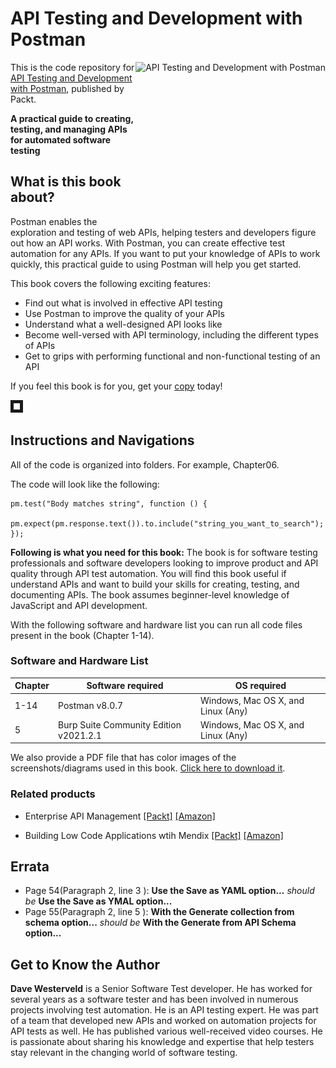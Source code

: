 # API Testing and Development with Postman

<a href="https://www.packtpub.com/product/api-testing-and-development-with-postman/9781800569201"><img src="https://static.packt-cdn.com/products/9781800569201/cover/smaller" alt="API Testing and Development with Postman" height="256px" align="right"></a>

This is the code repository for [API Testing and Development with Postman](https://www.packtpub.com/product/api-testing-and-development-with-postman/9781800569201), published by Packt.

**A practical guide to creating, testing, and managing APIs for automated software testing**

## What is this book about?
Postman enables the exploration and testing of web APIs, helping testers and developers figure out how an API works. With Postman, you can create effective test automation for any APIs. If you want to put your knowledge of APIs to work quickly, this practical guide to using Postman will help you get started.

This book covers the following exciting features: 
* Find out what is involved in effective API testing					
* Use Postman to improve the quality of your APIs
* Understand what a well-designed API looks like
* Become well-versed with API terminology, including the different types of APIs
* Get to grips with performing functional and non-functional testing of an API

If you feel this book is for you, get your [copy](https://www.amazon.com/dp/1800569203) today!

<a href="https://www.packtpub.com/?utm_source=github&utm_medium=banner&utm_campaign=GitHubBanner"><img src="https://raw.githubusercontent.com/PacktPublishing/GitHub/master/GitHub.png" 
alt="https://www.packtpub.com/" border="5" /></a>


## Instructions and Navigations
All of the code is organized into folders. For example, Chapter06.

The code will look like the following:
```
pm.test("Body matches string", function () {
   pm.expect(pm.response.text()).to.include("string_you_want_to_search");
});

```

**Following is what you need for this book:**
The book is for software testing professionals and software developers looking to improve product and API quality through API test automation. You will find this book useful if understand APIs and want to build your skills for creating, testing, and documenting APIs. The book assumes beginner-level knowledge of JavaScript and API development.

With the following software and hardware list you can run all code files present in the book (Chapter 1-14).

### Software and Hardware List

| Chapter  | Software required                   | OS required                        |
| -------- | ------------------------------------| -----------------------------------|
| 1-14        | Postman v8.0.7                     | Windows, Mac OS X, and Linux (Any) |
| 5        | Burp Suite Community Edition v2021.2.1            | Windows, Mac OS X, and Linux (Any) |



We also provide a PDF file that has color images of the screenshots/diagrams used in this book. [Click here to download it](https://static.packt-cdn.com/downloads/9781800569201_ColorImages.pdf).


### Related products <Other books you may enjoy>
* Enterprise API Management [[Packt]](https://www.packtpub.com/product/enterprise-api-management/9781787284432) [[Amazon]](https://www.amazon.in/dp/1787284433)

* Building Low Code Applications wtih Mendix [[Packt]](https://www.packtpub.com/product/building-low-code-applications-with-mendix/9781800201422) [[Amazon]](https://www.amazon.com/dp/1800201427)
   
## Errata 
 * Page 54(Paragraph 2, line 3 ): **Use the Save as YAML option...** _should be_ **Use the Save as YMAL option...**
 * Page 55(Paragraph 2, line 5 ): **With the Generate collection from schema option...**  _should be_ **With the Generate from API Schema option...** 

## Get to Know the Author
**Dave Westerveld**
is a Senior Software Test developer. He has worked for several years as a software tester and has been involved in numerous projects involving test automation. He is an API testing expert. He was part of a team that developed new APIs and worked on automation projects for API tests as well. He has published various well-received video courses. He is passionate about sharing his knowledge and expertise that help testers stay relevant in the changing world of software testing.


